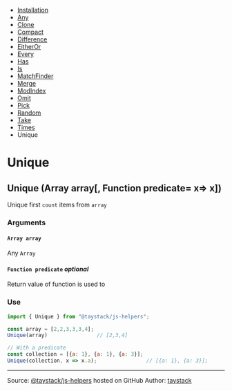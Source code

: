 - [Installation](#installation)
- [Any](./Any.md#any)
- [Clone](./Clone.md#clone)
- [Compact](./Compact.md#compact)
- [Difference](./Difference.md#difference)
- [EitherOr](./EitherOr.md#eitheror)
- [Every](./Every.md#every)
- [Has](./Has.md#has)
- [Is](./Is.md#is)
- [MatchFinder](./MatchFinder.md#matchfinder)
- [Merge](./Merge.md#merge)
- [ModIndex](./ModIndex.md#modindex)
- [Omit](./Omit.md#omit)
- [Pick](./Pick.md#pick)
- [Random](./Random.md#random)
- [Take](./Take.md#take)
- [Times](./Times.md#times)
- Unique

# Unique

## Unique (Array array[, Function predicate= x=> x])

Unique first `count` items from `array`

### Arguments

#### `Array array`

Any `Array`

#### `Function predicate` _optional_

Return value of function is used to

### Use

```javascript
import { Unique } from "@taystack/js-helpers";

const array = [2,2,3,3,3,4];
Unique(array)                // [2,3,4]

// With a predicate
const collection = [{a: 1}, {a: 1}, {a: 3}];
Unique(collection, x => x.a);                // [{a: 1}, {a: 3}];
```

---
Source: [@taystack/js-helpers](https://github.com/taystack/js-helpers) hosted on GitHub
Author: [taystack](https://github.com/taystack)

